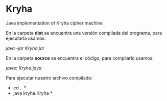 # Kryha
Java implementation of Kryha cipher machine

En la carpeta **dist** se encuentra una versión compilada del programa, para ejecutarla usamos:

*java -jar Kryha.jar*

En la carpeta **source** se encuentra el código, para compilarlo usamos:

*javac Kryha.java*

Para ejecutar nuestro archivo compilado:

* cd .. *
* java kryha.Kryha *
